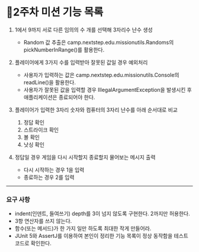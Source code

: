# 📌2주차 미션 기능 목록

1. 1에서 9까지 서로 다른 임의의 수 개를 선택해 3자리수 난수 생성
    - Random 값 추출은 camp.nextstep.edu.missionutils.Randoms의 pickNumberInRange()를 활용한다.


2. 플레이어에게 3가지 수를 입력받아 잘못된 값일 경우 예외처리
    - 사용자가 입력하는 값은 camp.nextstep.edu.missionutils.Console의 readLine()을 활용한다.
    - 사용자가 잘못된 값을 입력할 경우 IllegalArgumentException을 발생시킨 후 애플리케이션은 종료되어야 한다.


3. 플레이어가 입력한 3자리 숫자와 컴퓨터의 3자리 난수를 아래 순서대로 비교
    1. 정답 확인
    2. 스트라이크 확인
    3. 볼 확인
    4. 낫싱 확인


4. 정답일 경우 게임을 다시 시작할지 종료할지 물어보는 메시지 출력
    - 다시 시작하는 경우 1을 입력
    - 종료하는 경우 2를 입력

---
### 요구 사항

- indent(인덴트, 들여쓰기) depth를 3이 넘지 않도록 구현한다. 2까지만 허용한다.
- 3항 연산자를 쓰지 않는다.
- 함수(또는 메서드)가 한 가지 일만 하도록 최대한 작게 만들어라.
- JUnit 5와 AssertJ를 이용하여 본인이 정리한 기능 목록이 정상 동작함을 테스트 코드로 확인한다.